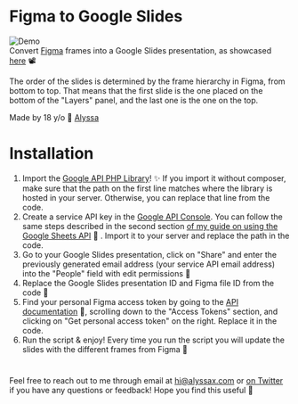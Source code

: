 # Figma to Google Slides
![Demo](https://media.giphy.com/media/1zKgvNDdxfElnYOL1p/giphy.gif)
<br>
Convert [Figma](https://figma.com) frames into a Google Slides presentation, as showcased [here](https://twitter.com/alyssaxuu/status/1086934646959558656) 📽️

The order of the slides is determined by the frame hierarchy in Figma, from bottom to top. That means that the first slide is the one placed on the bottom of the "Layers" panel, and the last one is the one on the top.

Made by 18 y/o 👩 [Alyssa](https://alyssax.com)


# Installation

 1. Import the [Google API PHP Library](https://github.com/googleapis/google-api-php-client)! ✨ If you import it without composer, make sure that the path on the first line matches where the library is hosted in your server. Otherwise, you can replace that line from the code.
 2. Create a service API key in the [Google API Console](https://console.cloud.google.com/apis/). You can follow the same steps described in the second section [of my guide on using the Google Sheets API](https://medium.com/hackerpreneur-magazine/how-to-use-google-sheets-as-a-cms-or-a-database-f9d8e736fdce) 📖 . Import it to your server and replace the path in the code.
 3. Go to your Google Slides presentation, click on "Share" and enter the previously generated email address (your service API email address) into the "People" field with edit permissions 🔑
 4. Replace the Google Slides presentation ID and Figma file ID from the code 🔗
 5. Find your personal Figma access token by going to the [API documentation](https://www.figma.com/developers/docs) 🤖, scrolling down to the "Access Tokens" section, and clicking on "Get personal access token" on the right. Replace it in the code.
 6. Run the script & enjoy! Every time you run the script you will update the slides with the different frames from Figma 🍭
#
 Feel free to reach out to me through email at hi@alyssax.com or [on Twitter](https://twitter.com/alyssaxuu) if you have any questions or feedback! Hope you find this useful 💜
